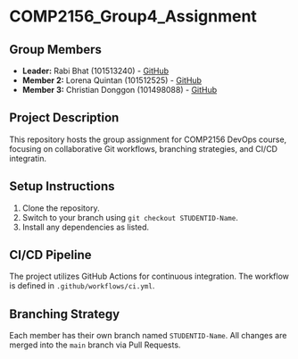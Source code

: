 # COMP2156_Group4_Assignment

## Group Members
- **Leader:** Rabi Bhat (101513240) - [GitHub](https://github.com/itsrabinbhat)
- **Member 2:** Lorena Quintan (101512525) - [GitHub](https://github.com/lorenaquintan)
- **Member 3:** Christian Donggon (101498088) - [GitHub](https://github.com/Christian17-tech)


## Project Description
This repository hosts the group assignment for COMP2156 DevOps course, focusing on collaborative Git workflows, branching strategies, and CI/CD integratin.

## Setup Instructions
1. Clone the repository. 
2. Switch to your branch using `git checkout STUDENTID-Name`. 
3. Install any dependencies as listed.

## CI/CD Pipeline 
The project utilizes GitHub Actions for continuous integration. The workflow is defined 
in `.github/workflows/ci.yml`. 

## Branching Strategy 
Each member has their own branch named `STUDENTID-Name`. All changes are 
merged into the `main` branch via Pull Requests. 
